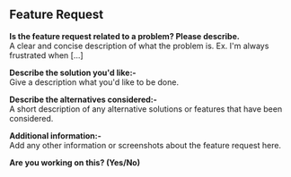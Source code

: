 <h2> Feature Request </h2>


**Is the feature request related to a problem? Please describe.**<br>
A clear and concise description of what the problem is. Ex. I'm always frustrated when [...]

**Describe the solution you'd like:-** <br>
Give a description what you'd like to be done.

**Describe the alternatives considered:-**<br>
A short description of any alternative solutions or features that have been considered.

**Additional information:-**<br>
Add any other information or screenshots about the feature request here.

**Are you working on this? (Yes/No)**
